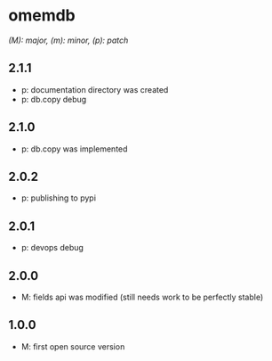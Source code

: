 # omemdb

*(M): major, (m): minor, (p): patch*

## 2.1.1
* p: documentation directory was created
* p: db.copy debug

## 2.1.0
* p: db.copy was implemented 

## 2.0.2
* p: publishing to pypi

## 2.0.1
* p: devops debug

## 2.0.0
* M: fields api was modified (still needs work to be perfectly stable)

## 1.0.0
* M: first open source version
